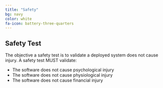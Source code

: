```yaml
---
title: "Safety"
bg: navy
color: white
fa-icon: battery-three-quarters
---
```


## Safety Test
The objective a safety test is to validate a deployed system does not cause injury. A safety test MUST validate:

* The software does not cause psychological injury
* The software does not cause physiological injury
* The software does not cause financial injury
